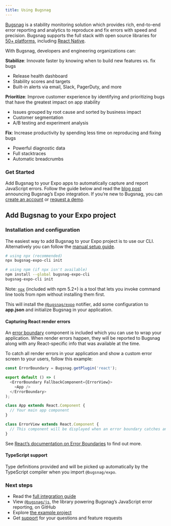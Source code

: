 ```yaml
---
title: Using Bugsnag
---
```


[Bugsnag](https://www.bugsnag.com) is a stability monitoring solution which provides rich, end-to-end error reporting and analytics to reproduce and fix errors with speed and precision. Bugsnag supports the full stack with open source libraries for [50+ platforms](https://www.bugsnag.com/platforms), including [React Native](https://docs.bugsnag.com/platforms/react-native/react-native/).

With Bugsnag, developers and engineering organizations can:

**Stabilize**: Innovate faster by knowing when to build new features vs. fix bugs

- Release health dashboard
- Stability scores and targets
- Built-in alerts via email, Slack, PagerDuty, and more

**Prioritize**: Improve customer experience by identifying and prioritizing bugs that have the greatest impact on app stability

- Issues grouped by root cause and sorted by business impact
- Customer segmentation
- A/B testing and experiment analysis

**Fix**: Increase productivity by spending less time on reproducing and fixing bugs

- Powerful diagnostic data
- Full stacktraces
- Automatic breadcrumbs

### Get Started

Add Bugsnag to your Expo apps to automatically capture and report JavaScript errors. Follow the guide below and read the [blog post](https://www.bugsnag.com/blog/build-apps-in-expo-with-bugsnag) announcing Bugsnag’s Expo integration. If you’re new to Bugsnag, you can [create an account](https://app.bugsnag.com/user/new/) or [request a demo](https://www.bugsnag.com/demo-request).

## Add Bugsnag to your Expo project

### Installation and configuration

The easiest way to add Bugsnag to your Expo project is to use our CLI. Alternatively you can follow the [manual setup guide](https://docs.bugsnag.com/platforms/react-native/expo/manual-setup).

```sh
# using npx (recommended)
npx bugsnag-expo-cli init

# using npm (if npx isn't available)
npm install --global bugsnag-expo-cli
bugsnag-expo-cli init
```

Note: [`npx`](https://www.npmjs.com/package/npx) (included with npm 5.2+) is a tool that lets you invoke command line tools from npm without installing them first.

This will install the [`@bugsnag/expo`](https://www.npmjs.com/package/@bugsnag/expo) notifier, add some configuration to **app.json** and initialize Bugsnag in your application.

#### Capturing React render errors

An [error boundary](https://reactjs.org/docs/error-boundaries.html) component is included which you can use to wrap your application. When render errors happen, they will be reported to Bugsnag along with any React-specific info that was available at the time.

To catch all render errors in your application and show a custom error screen to your users, follow this example:

```js
const ErrorBoundary = Bugsnag.getPlugin('react');

export default () => (
  <ErrorBoundary FallbackComponent={ErrorView}>
    <App />
  </ErrorBoundary>
);

class App extends React.Component {
  // Your main app component
}

class ErrorView extends React.Component {
  // This component will be displayed when an error boundary catches an error
}
```

See [React’s documentation on Error Boundaries](https://reactjs.org/docs/error-boundaries.html) to find out more.

#### TypeScript support

Type definitions provided and will be picked up automatically by the TypeScript compiler when you import `@bugsnag/expo`.

### Next steps

- Read the [full integration guide](https://docs.bugsnag.com/platforms/react-native/expo/)
- View [`@bugsnag/js`](https://github.com/bugsnag/bugsnag-js), the library powering Bugsnag’s JavaScript error reporting, on GitHub
- Explore [the example project](https://github.com/bugsnag/bugsnag-js/tree/next/examples/js/expo)
- Get [support](https://docs.bugsnag.com/#support) for your questions and feature requests
